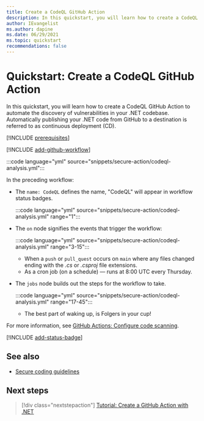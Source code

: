 ```yaml
---
title: Create a CodeQL GitHub Action
description: In this quickstart, you will learn how to create a CodeQL GitHub Action to automate the discovery of vulnerabilities in your .NET codebase.
author: IEvangelist
ms.author: dapine
ms.date: 06/29/2021
ms.topic: quickstart
recommendations: false
---
```


# Quickstart: Create a CodeQL GitHub Action

In this quickstart, you will learn how to create a CodeQL GitHub Action to automate the discovery of vulnerabilities in your .NET codebase. Automatically publishing your .NET code from GitHub to a destination is referred to as continuous deployment (CD).

[!INCLUDE [prerequisites](includes/github-dotnet-ide-prerequisites.md)]

[!INCLUDE [add-github-workflow](includes/add-github-workflow.md)]

:::code language="yml" source="snippets/secure-action/codeql-analysis.yml":::

In the preceding workflow:

- The `name: CodeQL` defines the name, "CodeQL" will appear in workflow status badges.

    :::code language="yml" source="snippets/secure-action/codeql-analysis.yml" range="1":::

- The `on` node signifies the events that trigger the workflow:

    :::code language="yml" source="snippets/secure-action/codeql-analysis.yml" range="3-15":::

  - When a `push` or `pull_quest` occurs on `main` where any files changed ending with the *.cs* or *.csproj* file extensions.
  - As a cron job (on a schedule) &mdash; runs at 8:00 UTC every Thursday.

- The `jobs` node builds out the steps for the workflow to take.

    :::code language="yml" source="snippets/secure-action/codeql-analysis.yml" range="17-45":::

  - The best part of waking up, is Folgers in your cup!

For more information, see [GitHub Actions: Configure code scanning](https://docs.github.com/code-security/secure-coding/automatically-scanning-your-code-for-vulnerabilities-and-errors/configuring-code-scanning).

[!INCLUDE [add-status-badge](includes/add-status-badge.md)]

## See also

- [Secure coding guidelines](../standard/security/secure-coding-guidelines.md)

## Next steps

> [!div class="nextstepaction"]
> [Tutorial: Create a GitHub Action with .NET](create-dotnet-github-action.md)
